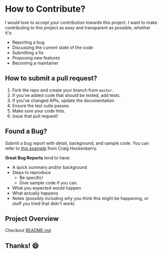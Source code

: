 # How to Contribute?
I would love to accept your contribution towards this project. I want to make contributing to this project as easy and transparent as possible, whether it's:

- Reporting a bug
- Discussing the current state of the code
- Submitting a fix
- Proposing new features
- Becoming a maintainer

## How to submit a pull request?
1. Fork the repo and create your branch from `master`.
2. If you've added code that should be tested, add tests.
3. If you've changed APIs, update the documentation.
4. Ensure the test suite passes.
5. Make sure your code lints.
6. Issue that pull request!

## Found a Bug?
Submit a bug report with detail, background, and sample code.
You can refer to [this example](http://www.openradar.me/11905408) from Craig Hockenberry.

**Great Bug Reports** tend to have:
- A quick summary and/or background
- Steps to reproduce
  - Be specific!
  - Give sample code if you can. 
- What you expected would happen
- What actually happens
- Notes (possibly including why you think this might be happening, or stuff you tried that didn't work)

## Project Overview
Checkout [README.md](https://github.com/sakshigupta265/book_management/blob/master/README.md)
## Thanks! :smile:
